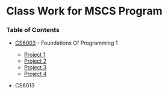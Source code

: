 # Class Work for MSCS Program

### Table of Contents
  - [CS6003](https://github.com/amasse-1/class_work/tree/main/CSC6003) - Foundations Of Programming 1
    - [Project 1](https://github.com/amasse-1/class_work/blob/main/CSC6003/project1.py)
    - [Project 2](https://github.com/amasse-1/class_work/blob/main/CSC6003/project2.py)
    - [Project 3](https://github.com/amasse-1/class_work/tree/main/CSC6003/project3) 
    - [Project 4](https://github.com/amasse-1/class_work/tree/main/CSC6003/project4)
  
  - CS6013
